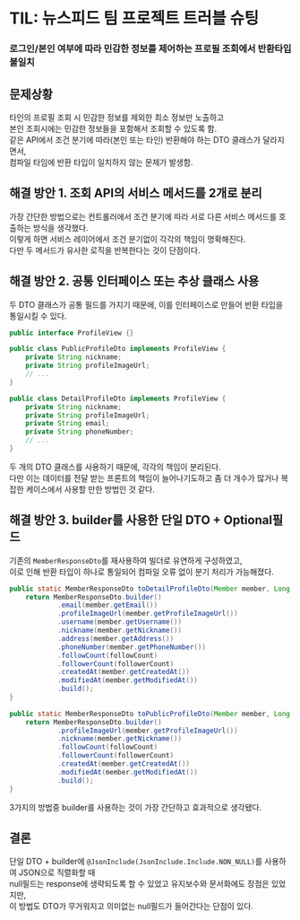 # TIL: 뉴스피드 팀 프로젝트 트러블 슈팅

### 로그인/본인 여부에 따라 민감한 정보를 제어하는 프로필 조회에서 반환타입 불일치

## 문제상황

타인의 프로필 조회 시 민감한 정보를 제외한 최소 정보만 노출하고  
본인 조회시에는 민감한 정보들을 포함해서 조회할 수 있도록 함.  
같은 API에서 조건 분기에 따라(본인 또는 타인) 반환해야 하는 DTO 클래스가 달라지면서,  
컴파일 타임에 반환 타입이 일치하지 않는 문제가 발생함.  

## 해결 방안 1. 조회 API의 서비스 메서드를 2개로 분리

가장 간단한 방법으로는 컨트롤러에서 조건 분기에 따라 서로 다른 서비스 메서드를 호출하는 방식을 생각했다.  
이렇게 하면 서비스 레이어에서 조건 분기없이 각각의 책임이 명확해진다.  
다만 두 메서드가 유사한 로직을 반복한다는 것이 단점이다.

## 해결 방안 2. 공통 인터페이스 또는 추상 클래스 사용

두 DTO 클래스가 공통 필드를 가지기 때문에, 이를 인터페이스로 만들어 반환 타입을 통일시킬 수 있다.  
```java
public interface ProfileView {}

public class PublicProfileDto implements ProfileView {
    private String nickname;
    private String profileImageUrl;
    // ...
}

public class DetailProfileDto implements ProfileView {
    private String nickname;
    private String profileImageUrl;
    private String email;
    private String phoneNumber;
    // ...
}
```
두 개의 DTO 클래스를 사용하기 때문에, 각각의 책임이 분리된다.  
다만 이는 데이터를 전달 받는 프론트의 책임이 늘어나기도하고 좀 더 개수가 많거나 복잡한 케이스에서 사용할 만한 방법인 것 같다.  

## **해결 방안** 3. builder를 사용한 단일 DTO + Optional필드

기존의 `MemberResponseDto`를 재사용하여 빌더로 유연하게 구성하였고,  
이로 인해 반환 타입이 하나로 통일되어 컴파일 오류 없이 분기 처리가 가능해졌다. 
```java
public static MemberResponseDto toDetailProfileDto(Member member, Long followCount, Long followerCount) { 
    return MemberResponseDto.builder() 
            .email(member.getEmail()) 
            .profileImageUrl(member.getProfileImageUrl()) 
            .username(member.getUsername()) 
            .nickname(member.getNickname()) 
            .address(member.getAddress()) 
            .phoneNumber(member.getPhoneNumber()) 
            .followCount(followCount) 
            .followerCount(followerCount) 
            .createdAt(member.getCreatedAt()) 
            .modifiedAt(member.getModifiedAt()) 
            .build(); 
} 
 
public static MemberResponseDto toPublicProfileDto(Member member, Long followCount, Long followerCount) { 
    return MemberResponseDto.builder() 
            .profileImageUrl(member.getProfileImageUrl()) 
            .nickname(member.getNickname()) 
            .followCount(followCount) 
            .followerCount(followerCount) 
            .createdAt(member.getCreatedAt()) 
            .modifiedAt(member.getModifiedAt()) 
            .build(); 
}
```
3가지의 방법중 builder를 사용하는 것이 가장 간단하고 효과적으로 생각됐다.

## 결론

단일 DTO + builder에 `@JsonInclude(JsonInclude.Include.NON_NULL)`를 사용하여 JSON으로 직렬화할 때  
null필드는 response에 생략되도록 할 수 있었고 유지보수와 문서화에도 장점은 있었지만,  
이 방법도 DTO가 무거워지고 의미없는 null필드가 들어간다는 단점이 있다.